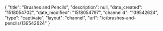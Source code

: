 {
    "title": "Brushes and Pencils",
    "description": null,
    "date_created": "1518054702",
    "date_modified": "1518054797",
    "channelid": "139542624",
    "type": "captivate",
    "layout": "channel",
    "url": "\/c\/brushes-and-pencils\/139542624"
}